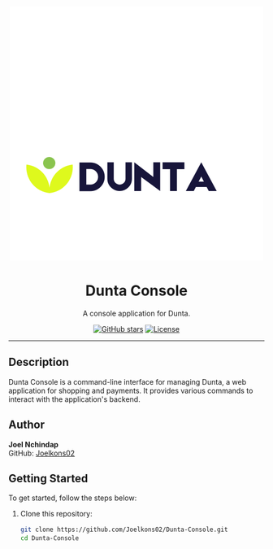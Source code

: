 <p align="center">
  <img src="https://github.com/Joelkons02/Dunta-Console/blob/main/1.png" alt="Dunta logo">
</p>

<h1 align="center">Dunta Console</h1>
<p align="center">A console application for Dunta.</p>

<p align="center">
  <a href="https://github.com/Joelkons02/Dunta-Console"><img src="https://img.shields.io/github/stars/Joelkons02/Dunta-Console?style=flat-square" alt="GitHub stars"></a>
  <a href="https://github.com/Joelkons02/Dunta-Console"><img src="https://img.shields.io/github/license/Joelkons02/Dunta-Console?style=flat-square" alt="License"></a>
</p>

---

## Description

Dunta Console is a command-line interface for managing Dunta, a web application for shopping and payments. It provides various commands to interact with the application's backend.

## Author

**Joel Nchindap**<br>
GitHub: [Joelkons02](https://github.com/Joelkons02)

## Getting Started

To get started, follow the steps below:

1. Clone this repository:
   ```bash
   git clone https://github.com/Joelkons02/Dunta-Console.git
   cd Dunta-Console

